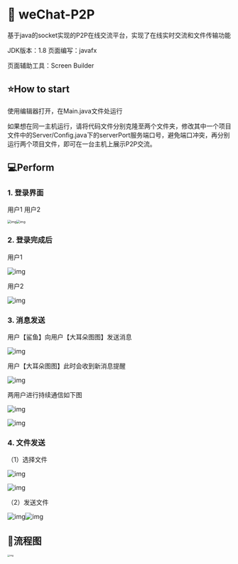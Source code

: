# :mobile_phone_off: weChat-P2P

基于java的socket实现的P2P在线交流平台，实现了在线实时交流和文件传输功能

JDK版本：1.8    页面编写：javafx

页面辅助工具：Screen Builder

## :star:How to start

使用编辑器打开，在Main.java文件处运行

如果想在同一主机运行，请将代码文件分别克隆至两个文件夹，修改其中一个项目文件中的Server/Config.java下的serverPort服务端口号，避免端口冲突，再分别运行两个项目文件，即可在一台主机上展示P2P交流。

## :computer:Perform

### 1. **登录界面**

用户1                                          用户2

<img src="markdown图片/wps6.jpg" alt="img" style="zoom:50%;" /><img src="markdown图片/wps7.jpg" alt="img" style="zoom:50%;" />



### 2. **登录完成后**

用户1

![img](markdown图片/wps8.jpg) 

用户2

![img](markdown图片/wps9.jpg) 

### 3. **消息发送**

用户【鲨鱼】向用户【大耳朵图图】发送消息

![img](markdown图片/wps10.jpg) 

用户【大耳朵图图】此时会收到新消息提醒

![img](markdown图片/wps11.jpg) 

两用户进行持续通信如下图

![img](markdown图片/wps12.jpg) 

![img](markdown图片/wps13.jpg) 

### 4. **文件发送**

（1）选择文件 

![img](markdown图片/wps14.jpg) 

![img](markdown图片/wps15.jpg) 

（2）发送文件

![img](markdown图片/wps16.jpg)![img](markdown图片/wps17.jpg)

## :art:流程图

<img src="markdown图片/wps18.jpg" alt="img" style="zoom: 33%;" />



